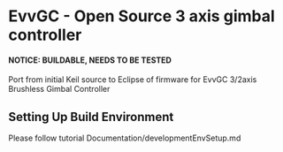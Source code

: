 # EvvGC - Open Source 3 axis gimbal controller #

#### NOTICE: BUILDABLE, NEEDS TO BE TESTED ####

Port from initial Keil source to Eclipse of firmware for EvvGC 3/2axis Brushless Gimbal Controller

## Setting Up Build Environment ##

Please follow tutorial Documentation/developmentEnvSetup.md
